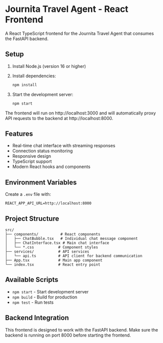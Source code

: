 # Journita Travel Agent - React Frontend

A React TypeScript frontend for the Journita Travel Agent that consumes the FastAPI backend.

## Setup

1. Install Node.js (version 16 or higher)
2. Install dependencies:
   ```bash
   npm install
   ```

3. Start the development server:
   ```bash
   npm start
   ```

The frontend will run on http://localhost:3000 and will automatically proxy API requests to the backend at http://localhost:8000.

## Features

- Real-time chat interface with streaming responses
- Connection status monitoring
- Responsive design
- TypeScript support
- Modern React hooks and components

## Environment Variables

Create a `.env` file with:
```
REACT_APP_API_URL=http://localhost:8000
```

## Project Structure

```
src/
├── components/          # React components
│   ├── ChatBubble.tsx   # Individual chat message component
│   ├── ChatInterface.tsx # Main chat interface
│   └── *.css           # Component styles
├── services/           # API services
│   └── api.ts          # API client for backend communication
├── App.tsx             # Main app component
└── index.tsx           # React entry point
```

## Available Scripts

- `npm start` - Start development server
- `npm build` - Build for production
- `npm test` - Run tests

## Backend Integration

This frontend is designed to work with the FastAPI backend. Make sure the backend is running on port 8000 before starting the frontend.
